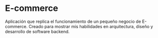 # E-commerce
Aplicación que replica el funcionamiento de un pequeño negocio de E-commerce. Creado para mostrar mis habilidades en arquitectura, diseño y desarrollo de software backend.
